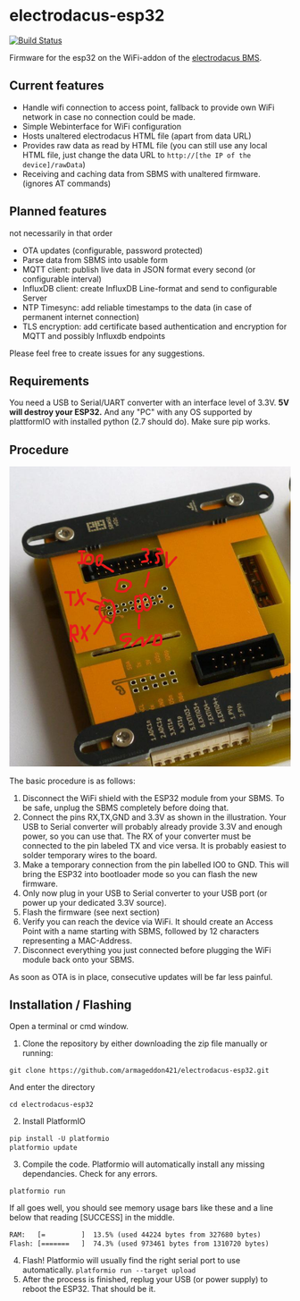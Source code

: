 # electrodacus-esp32
[![Build Status](https://travis-ci.com/armageddon421/electrodacus-esp32.svg?token=FQR4zoDToBXdEtrqsMAE&branch=master)](https://travis-ci.com/armageddon421/electrodacus-esp32)

Firmware for the esp32 on the WiFi-addon of the [electrodacus BMS](http://www.electrodacus.com/).

## Current features

* Handle wifi connection to access point, fallback to provide own WiFi network in case no connection could be made.
* Simple Webinterface for WiFi configuration
* Hosts unaltered electrodacus HTML file (apart from data URL)
* Provides raw data as read by HTML file (you can still use any local HTML file, just change the data URL to `http://[the IP of the device]/rawData`)
* Receiving and caching data from SBMS with unaltered firmware. (ignores AT commands)

## Planned features

not necessarily in that order

* OTA updates (configurable, password protected)
* Parse data from SBMS into usable form
* MQTT client: publish live data in JSON format every second (or configurable interval)
* InfluxDB client: create InfluxDB Line-format and send to configurable Server
* NTP Timesync: add reliable timestamps to the data (in case of permanent internet connection)
* TLS encryption: add certificate based authentication and encryption for MQTT and possibly Influxdb endpoints

Please feel free to create issues for any suggestions.

## Requirements

You need a USB to Serial/UART converter with an interface level of 3.3V. **5V will destroy your ESP32.** And any "PC" with any OS supported by plattformIO with installed python (2.7 should do). Make sure pip works.

## Procedure

![Connections](documentation/connections1.png)

The basic procedure is as follows:
1. Disconnect the WiFi shield with the ESP32 module from your SBMS. To be safe, unplug the SBMS completely before doing that.
2. Connect the pins RX,TX,GND and 3.3V as shown in the illustration. Your USB to Serial converter will probably already provide 3.3V and enough power, so you can use that. The RX of your converter must be connected to the pin labeled TX and vice versa. It is probably easiest to solder temporary wires to the board.
3. Make a temporary connection from the pin labelled IO0 to GND. This will bring the ESP32 into bootloader mode so you can flash the new firmware.
4. Only now plug in your USB to Serial converter to your USB port (or power up your dedicated 3.3V source).
5. Flash the firmware (see next section)
6. Verify you can reach the device via WiFi. It should create an Access Point with a name starting with SBMS, followed by 12 characters representing a MAC-Address.
7. Disconnect everything you just connected before plugging the WiFi module back onto your SBMS.

As soon as OTA is in place, consecutive updates will be far less painful.

## Installation / Flashing

Open a terminal or cmd window.

1. Clone the repository by either downloading the zip file manually or running:
```
git clone https://github.com/armageddon421/electrodacus-esp32.git
```
And enter the directory
```
cd electrodacus-esp32
```
2. Install PlatformIO
```
pip install -U platformio
platformio update
```
3. Compile the code. Platformio will automatically install any missing dependancies. Check for any errors.
```
platformio run
```
If all goes well, you should see memory usage bars like these and a line below that reading [SUCCESS] in the middle.
```
RAM:   [=         ]  13.5% (used 44224 bytes from 327680 bytes)
Flash: [=======   ]  74.3% (used 973461 bytes from 1310720 bytes)
```
4. Flash! Platformio will usually find the right serial port to use automatically.
`platformio run --target upload`
5. After the process is finished, replug your USB (or power supply) to reboot the ESP32. That should be it.
